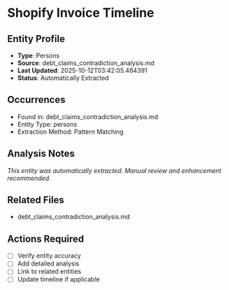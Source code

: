 # Shopify Invoice Timeline

## Entity Profile
- **Type**: Persons
- **Source**: debt_claims_contradiction_analysis.md
- **Last Updated**: 2025-10-12T03:42:05.484391
- **Status**: Automatically Extracted

## Occurrences
- Found in: debt_claims_contradiction_analysis.md
- Entity Type: persons
- Extraction Method: Pattern Matching

## Analysis Notes
*This entity was automatically extracted. Manual review and enhancement recommended.*

## Related Files
- debt_claims_contradiction_analysis.md

## Actions Required
- [ ] Verify entity accuracy
- [ ] Add detailed analysis
- [ ] Link to related entities
- [ ] Update timeline if applicable
